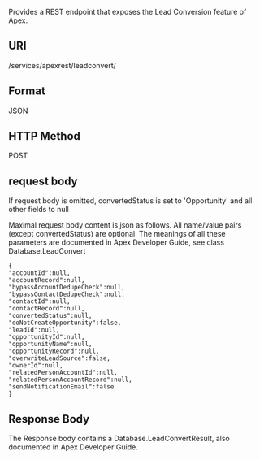 Provides a REST endpoint that exposes the Lead Conversion feature of Apex.

## URI ##
<baseurl>/services/apexrest/leadconvert/<leadid>
  
## Format ##
JSON

## HTTP Method ##
POST


## request body ##
If request body is omitted, convertedStatus is set to 'Opportunity' and all other fields to null

Maximal request body content is json as follows. All name/value pairs (except convertedStatus) are optional. The meanings of all these parameters are documented in Apex Developer Guide, see class Database.LeadConvert

```
{
"accountId":null,
"accountRecord":null,
"bypassAccountDedupeCheck":null,
"bypassContactDedupeCheck":null,
"contactId":null,
"contactRecord":null,
"convertedStatus":null,
"doNotCreateOpportunity":false,
"leadId":null,
"opportunityId":null,
"opportunityName":null,
"opportunityRecord":null,
"overwriteLeadSource":false,
"ownerId":null,
"relatedPersonAccountId":null,
"relatedPersonAccountRecord":null,
"sendNotificationEmail":false
}
```

## Response Body ##

The Response body contains a Database.LeadConvertResult, also documented in Apex Developer Guide.

  
